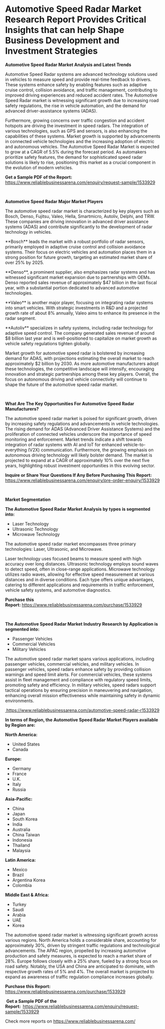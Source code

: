 <p><h1>Automotive Speed Radar Market Research Report Provides Critical Insights that can help Shape Business Development and Investment Strategies</h1></p><p><strong>Automotive Speed Radar Market Analysis and Latest Trends</strong></p>
<p><p>Automotive Speed Radar systems are advanced technology solutions used in vehicles to measure speed and provide real-time feedback to drivers. These systems enhance safety by enabling features such as adaptive cruise control, collision avoidance, and traffic management, contributing to improved driving experiences and reduced accident rates. The Automotive Speed Radar market is witnessing significant growth due to increasing road safety regulations, the rise in vehicle automation, and the demand for advanced driver-assistance systems (ADAS). </p><p>Furthermore, growing concerns over traffic congestion and accident hotspots are driving the investment in speed radars. The integration of various technologies, such as GPS and sensors, is also enhancing the capabilities of these systems. Market growth is supported by advancements in connected vehicle technologies and the increasing adoption of electric and autonomous vehicles. The Automotive Speed Radar Market is expected to grow at a CAGR of 5.5% during the forecast period. As automakers prioritize safety features, the demand for sophisticated speed radar solutions is likely to rise, positioning this market as a crucial component in the evolution of modern vehicles.</p></p>
<p><strong>Get a Sample PDF of the Report:&nbsp;</strong> <a href="https://www.reliablebusinessarena.com/enquiry/request-sample/1533929?utm_campaign=3013&utm_medium=2&utm_source=Github&utm_content=ia&utm_term=30032025&utm_id=automotive-speed-radar">https://www.reliablebusinessarena.com/enquiry/request-sample/1533929</a></p>
<p>&nbsp;</p>
<p><strong>Automotive Speed Radar Major Market Players</strong></p>
<p><p>The automotive speed radar market is characterized by key players such as Bosch, Denso, Fujitsu, Valeo, Hella, Smartmicro, Autoliv, Delphi, and TRW. These companies are driving innovation in advanced driver assistance systems (ADAS) and contribute significantly to the development of radar technology in vehicles.</p><p>**Bosch** leads the market with a robust portfolio of radar sensors, primarily employed in adaptive cruise control and collision avoidance systems. Their focus on electric vehicles and automation places them in a strong position for future growth, targeting an estimated market share of over 25% by 2025.</p><p>**Denso**, a prominent supplier, also emphasizes radar systems and has witnessed significant market expansion due to partnerships with OEMs. Denso reported sales revenue of approximately $47 billion in the last fiscal year, with a substantial portion dedicated to advanced automotive technologies.</p><p>**Valeo** is another major player, focusing on integrating radar systems into smart vehicles. With strategic investments in R&D and a projected growth rate of about 8% annually, Valeo aims to enhance its presence in the radar segment.</p><p>**Autoliv** specializes in safety systems, including radar technology for adaptive speed control. The company generated sales revenue of around $8 billion last year and is well-positioned to capitalize on market growth as vehicle safety regulations tighten globally.</p><p>Market growth for automotive speed radar is bolstered by increasing demand for ADAS, with projections estimating the overall market to reach approximately $2 billion by 2030. As more automotive manufacturers adopt these technologies, the competitive landscape will intensify, encouraging innovation and strategic partnerships among these key players. Overall, the focus on autonomous driving and vehicle connectivity will continue to shape the future of the automotive speed radar market.</p></p>
<p>&nbsp;</p>
<p><strong>What Are The Key Opportunities For Automotive Speed Radar Manufacturers?</strong></p>
<p><p>The automotive speed radar market is poised for significant growth, driven by increasing safety regulations and advancements in vehicle technologies. The rising demand for ADAS (Advanced Driver Assistance Systems) and the proliferation of connected vehicles underscore the importance of speed monitoring and enforcement. Market trends indicate a shift towards integration of radar systems with AI and IoT for enhanced vehicle-to-everything (V2X) communication. Furthermore, the growing emphasis on autonomous driving technology will likely bolster demand. The market is projected to expand at a CAGR of approximately 10% over the next five years, highlighting robust investment opportunities in this evolving sector.</p></p>
<p><strong>Inquire or Share Your Questions If Any Before Purchasing This Report:</strong> <a href="https://www.reliablebusinessarena.com/enquiry/pre-order-enquiry/1533929?utm_campaign=3013&utm_medium=2&utm_source=Github&utm_content=ia&utm_term=30032025&utm_id=automotive-speed-radar">https://www.reliablebusinessarena.com/enquiry/pre-order-enquiry/1533929</a></p>
<p>&nbsp;</p>
<p><strong>Market Segmentation</strong></p>
<p><strong>The Automotive Speed Radar Market Analysis by types is segmented into:</strong></p>
<p><ul><li>Laser Technology</li><li>Ultrasonic Technology</li><li>Microwave Technology</li></ul></p>
<p><p>The automotive speed radar market encompasses three primary technologies: Laser, Ultrasonic, and Microwave. </p><p>Laser technology uses focused beams to measure speed with high accuracy over long distances. Ultrasonic technology employs sound waves to detect speed, often in close-range applications. Microwave technology utilizes radio waves, allowing for effective speed measurement at various distances and in diverse conditions. Each type offers unique advantages, catering to different applications and requirements in traffic enforcement, vehicle safety systems, and automotive diagnostics.</p></p>
<p><strong>Purchase this Report:&nbsp;</strong><a href="https://www.reliablebusinessarena.com/purchase/1533929?utm_campaign=3013&utm_medium=2&utm_source=Github&utm_content=ia&utm_term=30032025&utm_id=automotive-speed-radar">https://www.reliablebusinessarena.com/purchase/1533929</a></p>
<p>&nbsp;</p>
<p><strong>The Automotive Speed Radar Market Industry Research by Application is segmented into:</strong></p>
<p><ul><li>Passenger Vehicles</li><li>Commercial Vehicles</li><li>Military Vehicles</li></ul></p>
<p><p>The automotive speed radar market spans various applications, including passenger vehicles, commercial vehicles, and military vehicles. In passenger vehicles, speed radars enhance safety by providing collision warnings and speed limit alerts. For commercial vehicles, these systems assist in fleet management and compliance with regulatory speed limits, promoting safety and efficiency. In military vehicles, speed radars support tactical operations by ensuring precision in maneuvering and navigation, enhancing overall mission effectiveness while maintaining safety in dynamic environments.</p></p>
<p><a href="https://www.reliablebusinessarena.com/automotive-speed-radar-r1533929?utm_campaign=3013&utm_medium=2&utm_source=Github&utm_content=ia&utm_term=30032025&utm_id=automotive-speed-radar">&nbsp;https://www.reliablebusinessarena.com/automotive-speed-radar-r1533929</a></p>
<p><strong>In terms of Region, the Automotive Speed Radar Market Players available by Region are:</strong></p>
<p>
    <p> <strong> North America: </strong>
        <ul>
            <li>United States</li>
            <li>Canada</li>
        </ul>
        </p> 
    <p> <strong> Europe: </strong>
        <ul>
            <li>Germany</li>
            <li>France</li>
            <li>U.K.</li>
            <li>Italy</li>
            <li>Russia</li>
        </ul>
        </p> 
    <p> <strong> Asia-Pacific: </strong>
        <ul>
            <li>China</li>
            <li>Japan</li>
            <li>South Korea</li>
            <li>India</li>
            <li>Australia</li>
            <li>China Taiwan</li>
            <li>Indonesia</li>
            <li>Thailand</li>
            <li>Malaysia</li>
        </ul>
        </p> 
    <p> <strong> Latin America: </strong>
        <ul>
            <li>Mexico</li>
            <li>Brazil</li>
            <li>Argentina Korea</li>
            <li>Colombia</li>
        </ul>
        </p> 
    <p> <strong> Middle East & Africa: </strong>
        <ul>
            <li>Turkey</li>
            <li>Saudi</li>
            <li>Arabia</li>
            <li>UAE</li>
            <li>Korea</li>
        </ul>
    </p>
    </p>
<p><p>The automotive speed radar market is witnessing significant growth across various regions. North America holds a considerable share, accounting for approximately 30%, driven by stringent traffic regulations and technological advancements. The APAC region, propelled by increasing automotive production and safety measures, is expected to reach a market share of 28%. Europe follows closely with a 25% share, fueled by a strong focus on road safety. Notably, the USA and China are anticipated to dominate, with respective growth rates of 5% and 4%. The overall market is projected to expand as awareness of traffic regulation compliance increases globally.</p></p>
<p><strong>Purchase this Report: </strong><a href="https://www.reliablebusinessarena.com/purchase/1533929?utm_campaign=3013&utm_medium=2&utm_source=Github&utm_content=ia&utm_term=30032025&utm_id=automotive-speed-radar">https://www.reliablebusinessarena.com/purchase/1533929</a></p>
<p>&nbsp;<strong>Get a Sample PDF of the Report:&nbsp;&nbsp;</strong><a href="https://www.reliablebusinessarena.com/enquiry/request-sample/1533929?utm_campaign=3013&utm_medium=2&utm_source=Github&utm_content=ia&utm_term=30032025&utm_id=automotive-speed-radar">https://www.reliablebusinessarena.com/enquiry/request-sample/1533929</a></p>
<p><strong></strong></p>
<p>Check more reports on <a href="https://www.reliablebusinessarena.com/?utm_campaign=3013&utm_medium=2&utm_source=Github&utm_content=ia&utm_term=30032025&utm_id=automotive-speed-radar">https://www.reliablebusinessarena.com/</a></p>